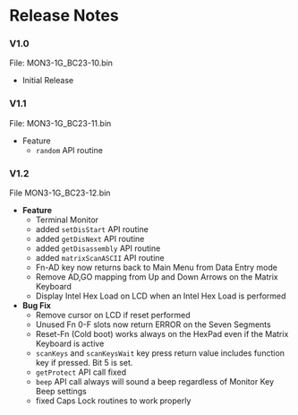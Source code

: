 # Release Notes

### V1.0
File: MON3-1G_BC23-10.bin

- Initial Release
  
### V1.1
File: MON3-1G_BC23-11.bin

- Feature
  -  `random` API routine

### V1.2
File MON3-1G_BC23-12.bin

- **Feature**
  - Terminal Monitor
  - added `setDisStart` API routine
  - added `getDisNext` API routine
  - added `getDisassembly` API routine
  - added `matrixScanASCII` API routine
  - Fn-AD key now returns back to Main Menu from Data Entry mode
  - Remove AD,GO mapping from Up and Down Arrows on the Matrix Keyboard
  - Display Intel Hex Load on LCD when an Intel Hex Load is performed
- **Bug Fix**
  - Remove cursor on LCD if reset performed
  - Unused Fn 0-F slots now return ERROR on the Seven Segments
  - Reset-Fn (Cold boot) works always on the HexPad even if the Matrix Keyboard is active
  - `scanKeys` and `scanKeysWait` key press return value includes function key if pressed.  Bit 5 is set.
  - `getProtect` API call fixed
  - `beep` API call always will sound a beep regardless of Monitor Key Beep settings
  - fixed Caps Lock routines to work properly